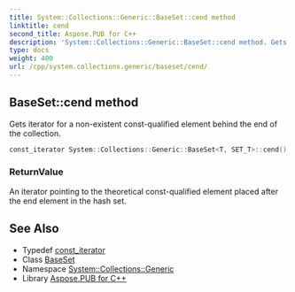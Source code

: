 ```yaml
---
title: System::Collections::Generic::BaseSet::cend method
linktitle: cend
second_title: Aspose.PUB for C++
description: 'System::Collections::Generic::BaseSet::cend method. Gets iterator for a non-existent const-qualified element behind the end of the collection in C++.'
type: docs
weight: 400
url: /cpp/system.collections.generic/baseset/cend/
---
```

## BaseSet::cend method


Gets iterator for a non-existent const-qualified element behind the end of the collection.

```cpp
const_iterator System::Collections::Generic::BaseSet<T, SET_T>::cend() const noexcept
```


### ReturnValue

An iterator pointing to the theoretical const-qualified element placed after the end element in the hash set.

## See Also

* Typedef [const_iterator](../const_iterator/)
* Class [BaseSet](../)
* Namespace [System::Collections::Generic](../../)
* Library [Aspose.PUB for C++](../../../)
